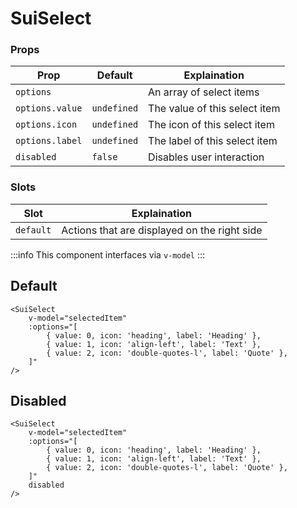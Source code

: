 # SuiSelect

### Props
| Prop            | Default     | Explaination                  |
|-----------------|-------------|-------------------------------|
| `options`       |             | An array of select items      |
| `options.value` | `undefined` | The value of this select item |
| `options.icon`  | `undefined` | The icon of this select item  |
| `options.label` | `undefined` | The label of this select item |
| `disabled`      | `false`     | Disables user interaction     |

### Slots
| Slot      | Explaination                                 |
|-----------|----------------------------------------------|
| `default` | Actions that are displayed on the right side |

:::info
This component interfaces via `v-model`
:::

## Default
<Example>
    <SuiSelectExample />
</Example>

```vue
<SuiSelect
    v-model="selectedItem"
    :options="[
        { value: 0, icon: 'heading', label: 'Heading' },
        { value: 1, icon: 'align-left', label: 'Text' },
        { value: 2, icon: 'double-quotes-l', label: 'Quote' },
    ]"
/>
```

## Disabled
<Example>
    <SuiSelect
        disabled
        :modelValue="0"
        :options="[{ value: 0, icon: 'heading', label: 'Heading' }]"
    />
</Example>

```vue
<SuiSelect
    v-model="selectedItem"
    :options="[
        { value: 0, icon: 'heading', label: 'Heading' },
        { value: 1, icon: 'align-left', label: 'Text' },
        { value: 2, icon: 'double-quotes-l', label: 'Quote' },
    ]"
    disabled
/>
```

<script setup>
import Example from './Example.vue';
import SuiSelectExample from "./SuiSelectExample.vue";
import {SuiSelect} from "../../src/components/index.js";
</script>